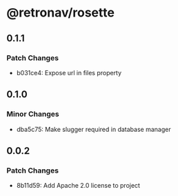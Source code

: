 # @retronav/rosette

## 0.1.1

### Patch Changes

- b031ce4: Expose url in files property

## 0.1.0

### Minor Changes

- dba5c75: Make slugger required in database manager

## 0.0.2

### Patch Changes

- 8b11d59: Add Apache 2.0 license to project
